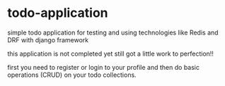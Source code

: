 # todo-application
simple todo application for testing and using technologies like Redis and DRF with django framework


this application is not completed yet still got a little work to perfection!!

first you need to register or login to your profile and then do basic operations (CRUD) on your todo collections.



